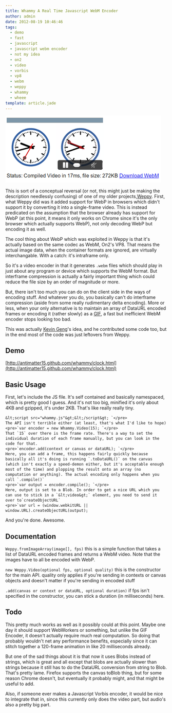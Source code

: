 ```yaml
---
title: Whammy A Real Time Javascript WebM Encoder
author: admin
date: 2012-08-19 10:46:46
tags: 
  - demo
  - fast
  - javascript
  - javascript webm encoder
  - not my idea
  - on2
  - video
  - vorbis
  - vp8
  - webm
  - weppy
  - whammy
  - wheee
template: article.jade
---
```


[![](screenshot.png "screenshot")](screenshot.png)

This is sort of a conceptual reversal (or not, this might just be making the description needlessly confusing) of one of my older projects,[Weppy](https://github.com/antimatter15/weppy). First, what Weppy did was it added support for WebP in browsers which didn't support it by converting it into a single-frame video. This is instead predicated on the assumption that the browser already has support for WebP (at this point, it means it only works on Chrome since it's the only browser which actually supports WebP), not only decoding WebP but encoding it as well.

The cool thing about WebP which was exploited in Weppy is that it's actually based on the same codec as WebM, On2's VP8\. That means the actual image data, when the container formats are ignored, are virtually interchangable. With a catch: it's intraframe only.

So it's a video encoder in that it generates `.webm` files which should play in just about any program or device which supports the WebM format. But interframe compression is actually a fairly important thing which could reduce the file size by an order of magnitude or more.

But, there isn't too much you can do on the client side in the ways of encoding stuff. And whatever you do, you basically can't do interframe compression (aside from some really rudimentary delta encoding). More or less, when your only alternative is to maintain an array of DataURL encoded frames or encoding it (rather slowly) as a [GIF](https://github.com/antimatter15/jsgif), a fast but inefficient WebM encoder stops looking too bad.

This was actually [Kevin Geng](https://github.com/gengkev)'s idea, and he contributed some code too, but in the end most of the code was just leftovers from Weppy.

## Demo

[http://antimatter15.github.com/whammy/clock.html](http://antimatter15.github.com/whammy/clock.html)

## Basic Usage

First, let's include the JS file. It's self contained and basically namespaced, which is pretty good I guess. And it's not too big, minified it's only about 4KB and gzipped, it's under 2KB. That's like really really tiny.

    &lt;script src="whammy.js"&gt;&lt;/script&gt; `</pre>
    The API isn't terrible either (at least, that's what I'd like to hope)
    <pre>`var encoder = new Whammy.Video(15); `</pre>
    That `15` over there is the frame rate. There's a way to set the individual duration of each frame manually, but you can look in the code for that.
    <pre>`encoder.add(context or canvas or dataURL); `</pre>
    Here, you can add a frame, this happens fairly quickly because basically all it's doing is running `.toDataURL()` on the canvas (which isn't exactly a speed-demon either, but it's acceptable enough most of the time) and plopping the result onto an array (no computation or anything). The actual encoding only happens when you call `.compile()`
    <pre>`var output = encoder.compile(); `</pre>
    Here, output is set to a Blob. In order to get a nice URL which you can use to stick in a `&lt;video&gt;` element, you need to send it over to`createObjectURL`
    <pre>`var url = (window.webkitURL || window.URL).createObjectURL(output); 

And you're done. Awesome.

## Documentation

`Weppy.fromImageArray(image[], fps)` this is a simple function that takes a list of DataURL encoded frames and returns a WebM video. Note that the images have to all be encoded with WebP.

`new Weppy.Video(optional fps, optional quality)` this is the constructor for the main API. quality only applies if you're sending in contexts or canvas objects and doesn't matter if you're sending in encoded stuff

`.add(canvas or context or dataURL, optional duration)` if fps isn't specified in the constructor, you can stick a duration (in milliseconds) here.

## Todo

This pretty much works as well as it possibly could at this point. Maybe one day it should support WebWorkers or something, but unlike the GIF Encoder, it doesn't actually require much real computation. So doing that probably wouldn't net any performance benefits, especially since it can stitch together a 120-frame animation in like 20 milliseconds already.

But one of the sad things about it is that now it uses Blobs instead of strings, which is great and all except that blobs are actually slower than strings because it still has to do the DataURL conversion from string to Blob. That's pretty lame. Firefox supports the canvas toBlob thing, but for some reason Chrome doesn't, but eventually it probably might, and that might be useful to add.

Also, if someone ever makes a Javascript Vorbis encoder, it would be nice to integrate that in, since this currently only does the video part, but audio's also a pretty big part.
